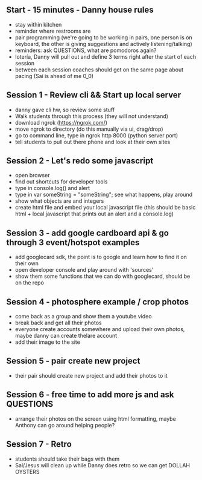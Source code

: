 ## Start - 15 minutes - Danny house rules
  - stay within kitchen
  - reminder where restrooms are
  - pair programming (we're going to be working in pairs, one person is on keyboard, the other is giving suggestions and actively listening/talking)
  - reminders: ask QUESTIONS, what are pomodoros again?
  - lotería, Danny will pull out and define 3 terms right after the start of each session
  - between each session coaches should get on the same page about pacing (Sai is ahead of me 0_0)

## Session 1 - Review cli && Start up local server
 - danny gave cli hw, so review some stuff
 - Walk students through this process (they will not understand)
 - download ngrok (https://ngrok.com/)
 - move ngrok to directory (do this manually via ui, drag/drop)
 - go to command line, type in ngrok http 8000 (python server port)
 - tell students to pull out there phone and look at their own sites

## Session 2 - Let's redo some javascript
- open browser
- find out shortcuts for developer tools
- type in console.log() and alert
- type in var someString = "someString"; see what happens, play around
- show what objects are and integers
- create html file and embed your local javascript file (this should be basic html + local javascript that prints out an alert and a console.log)

## Session 3 - add google cardboard api & go through 3 event/hotspot examples
- add googlecard sdk, the point is to google and learn how to find it on their own
- open developer console and play around with 'sources'
- show them some functions that we can do with googlecard, should be on the repo

## Session 4 - photosphere example / crop photos
- come back as a group and show them a youtube video
- break back and get all their photos
- everyone create accounts somewhere and upload their own photos, maybe danny can create thelare account
- add their image to the site

## Session 5 - pair create new project
- their pair should create new project and add their photos to it

## Session 6 - free time to add more js and ask QUESTIONS
- arrange their photos on the screen using html formatting, maybe Anthony can go around helping people?

## Session 7 - Retro
  - students should take their bags with them
  - Sai/Jesus will clean up while Danny does retro so we can get DOLLAH OYSTERS
